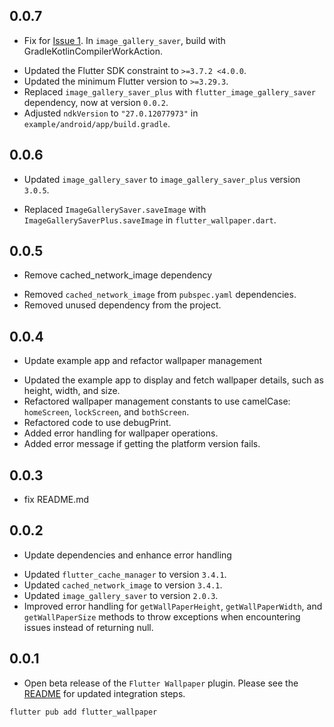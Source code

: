 ## 0.0.7
* Fix for [Issue 1](https://github.com/AKB0N/flutter_wallpaper/issues/1).
  In `image_gallery_saver`, build with GradleKotlinCompilerWorkAction.
- Updated the Flutter SDK constraint to `>=3.7.2 <4.0.0`.
- Updated the minimum Flutter version to `>=3.29.3`.
- Replaced `image_gallery_saver_plus` with `flutter_image_gallery_saver` dependency, now at version `0.0.2`.
- Adjusted `ndkVersion` to `"27.0.12077973"` in `example/android/app/build.gradle`.

## 0.0.6
* Updated `image_gallery_saver` to `image_gallery_saver_plus` version `3.0.5`.
- Replaced `ImageGallerySaver.saveImage` with `ImageGallerySaverPlus.saveImage` in `flutter_wallpaper.dart`.

## 0.0.5
* Remove cached_network_image dependency
- Removed `cached_network_image` from `pubspec.yaml` dependencies.
- Removed unused dependency from the project.

## 0.0.4
* Update example app and refactor wallpaper management
- Updated the example app to display and fetch wallpaper details, such as height, width, and size.
- Refactored wallpaper management constants to use camelCase: `homeScreen`, `lockScreen`, and `bothScreen`.
- Refactored code to use debugPrint.
- Added error handling for wallpaper operations.
- Added error message if getting the platform version fails.

## 0.0.3
* fix README.md

## 0.0.2
* Update dependencies and enhance error handling
- Updated `flutter_cache_manager` to version `3.4.1`.
- Updated `cached_network_image` to version `3.4.1`.
- Updated `image_gallery_saver` to version `2.0.3`.
- Improved error handling for `getWallPaperHeight`, `getWallPaperWidth`, and `getWallPaperSize` methods to throw exceptions when encountering issues instead of returning null.

## 0.0.1
* Open beta release of the `Flutter Wallpaper` plugin.
  Please see the [README](https://github.com/AKB0N/flutter_wallpaper/blob/main/README.md) for updated integration steps.
```bash
flutter pub add flutter_wallpaper
```